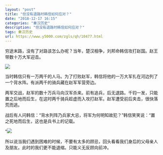 ```yaml
---
layout: "post"
title: "但没有退路时韩信如何应对？"
date: "2018-12-17 16:15"
categories: "秦汉历史"
description: "但没有退路时韩信如何应对？"
tags: 秦汉历史
url: https://www.y5000.com/zgls/qh/10477.html
---
```






穷途末路，没有了对路该怎么办呢？当年，楚汉相争，刘邦命韩信攻打赵国。赵王带数十万大军迎击。

![](https://img.y5000.com/uploads/allimg/170113/1055133O6-0.jpg)

当时韩信只有一万两千的人马。为了打败赵军，韩信将他的一万大军扎在河边列了一个背水阵。有派两千的骑兵藏在赵军军营旁边。

两军交战，赵军的数十万兵马向汉军杀来。前有追兵，后无退路。千钧一发，只能置之后地而后生，在这时两千骑兵趁虚而入攻打赵军。赵军遭受前后夹击，很快落荒而逃。

战后有人问韩信：“背水列阵乃兵家大忌，将军为何明知故犯？”韩信笑笑说：“置之死地而后生，这也是兵书上的记载。

”![](https://img.y5000.com/uploads/allimg/170113/1055134J0-1.jpg)

所以说当我们遇到困难的时候，不要有太多的顾忌，回头看看我们身后的父母亲人及朋友。此时的我们更不能退缩。只能义无反顾向前冲。
